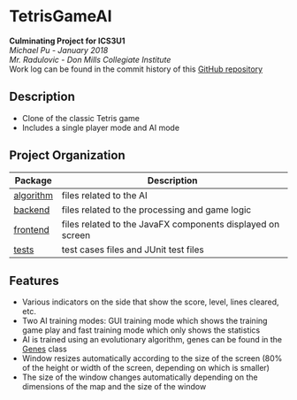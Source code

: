 # TetrisGameAI
**Culminating Project for ICS3U1<br>**
_Michael Pu - January 2018<br>
Mr. Radulovic - Don Mills Collegiate Institute<br>_
Work log can be found in the commit history of this [GitHub repository](https://github.com/mchlp/TetrisGameAI)

## Description
- Clone of the classic Tetris game
- Includes a single player mode and AI mode

## Project Organization
Package                          | Description
---                              | ---
[algorithm](src/ai)              | files related to the AI
[backend](src/backend)           | files related to the processing and game logic
[frontend](src/frontend)         | files related to the JavaFX components displayed on screen
[tests](src/tests)               | test cases files and JUnit test files

## Features
- Various indicators on the side that show the score, level, lines cleared, etc.
- Two AI training modes: GUI training mode which shows the training game play and fast training mode which only shows the statistics 
- AI is trained using an evolutionary algorithm, genes can be found in the [Genes](/src/ai/Genes.java) class
- Window resizes automatically according to the size of the screen (80% of the height or width of the screen, depending on which is smaller)
- The size of the window changes automatically depending on the dimensions of the map and the size of the window
